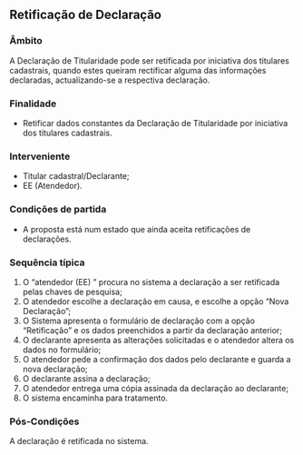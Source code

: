 ## Retificação de Declaração

### Âmbito

A Declaração de Titularidade pode ser retificada por iniciativa dos titulares cadastrais, quando estes queiram rectificar alguma das informações declaradas, actualizando-se a respectiva declaração.

### Finalidade

* Retificar dados constantes da Declaração de Titularidade por iniciativa dos titulares cadastrais.

### Interveniente

* Titular cadastral/Declarante;
* EE \(Atendedor\).

### Condições de partida

* A proposta está num estado que ainda aceita retificações de declarações.

### Sequência típica

1. O “atendedor \(EE\) ” procura no sistema a declaração a ser retificada pelas chaves de pesquisa;
2. O atendedor escolhe a declaração em causa, e escolhe a opção “Nova Declaração”;
3. O Sistema apresenta o formulário de declaração com a opção “Retificação” e os dados preenchidos a partir da declaração anterior;
4. O declarante apresenta as alterações solicitadas e o atendedor altera os dados no formulário;
5. O atendedor pede a confirmação dos dados pelo declarante e guarda a nova declaração;
6. O declarante assina a declaração;
7. O atendedor entrega uma cópia assinada da declaração ao declarante;
8. O sistema encaminha para tratamento.

### Pós-Condições

A declaração é retificada no sistema.


